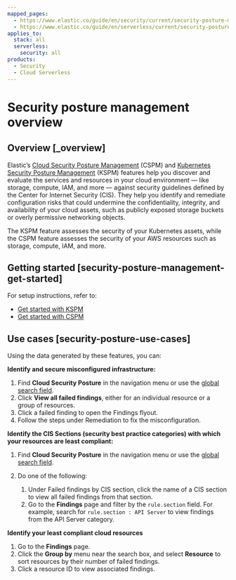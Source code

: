 ```yaml
---
mapped_pages:
  - https://www.elastic.co/guide/en/security/current/security-posture-management.html
  - https://www.elastic.co/guide/en/serverless/current/security-posture-management.html
applies_to:
  stack: all
  serverless:
    security: all
products:
  - Security
  - Cloud Serverless
---
```


# Security posture management overview

## Overview [_overview]

Elastic’s [Cloud Security Posture Management](/solutions/security/cloud/cloud-security-posture-management.md) (CSPM) and [Kubernetes Security Posture Management](/solutions/security/cloud/kubernetes-security-posture-management.md) (KSPM) features help you discover and evaluate the services and resources in your cloud environment — like storage, compute, IAM, and more — against security guidelines defined by the Center for Internet Security (CIS). They help you identify and remediate configuration risks that could undermine the confidentiality, integrity, and availability of your cloud assets, such as publicly exposed storage buckets or overly permissive networking objects.

The KSPM feature assesses the security of your Kubernetes assets, while the CSPM feature assesses the security of your AWS resources such as storage, compute, IAM, and more.


## Getting started [security-posture-management-get-started]

For setup instructions, refer to:

* [Get started with KSPM](/solutions/security/cloud/kubernetes-security-posture-management.md)
* [Get started with CSPM](/solutions/security/cloud/get-started-with-cspm-for-aws.md)


## Use cases [security-posture-use-cases]

Using the data generated by these features, you can:

**Identify and secure misconfigured infrastructure:**

1. Find **Cloud Security Posture** in the navigation menu or use the [global search field](/explore-analyze/find-and-organize/find-apps-and-objects.md).
2. Click **View all failed findings**, either for an individual resource or a group of resources.
3. Click a failed finding to open the Findings flyout.
4. Follow the steps under Remediation to fix the misconfiguration.

**Identify the CIS Sections (security best practice categories) with which your resources are least compliant:**

1. Find **Cloud Security Posture** in the navigation menu or use the [global search field](/explore-analyze/find-and-organize/find-apps-and-objects.md).
2. Do one of the following:

    1. Under Failed findings by CIS section, click the name of a CIS section to view all failed findings from that section.
    2. Go to the **Findings** page and filter by the `rule.section` field. For example, search for `rule.section : API Server` to view findings from the API Server category.


**Identify your least compliant cloud resources**

1. Go to the **Findings** page.
2. Click the **Group by** menu near the search box, and select **Resource** to sort resources by their number of failed findings.
3. Click a resource ID to view associated findings.
